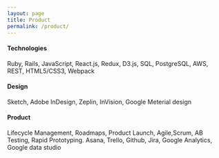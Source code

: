 ```yaml
---
layout: page
title: Product
permalink: /product/
---
```


#### Technologies
Ruby, Rails, JavaScript, React.js, Redux, D3.js, SQL, PostgreSQL, AWS, REST, HTML5/CSS3, Webpack

<div class="divider"></div>

#### Design
Sketch, Adobe InDesign, Zeplin, InVision, Google Meterial design

<div class="divider"></div>

#### Product
Lifecycle Management, Roadmaps, Product Launch, Agile,Scrum, AB Testing, Rapid Prototyping.
Asana, Trello, Github, Jira, Google Analytics, Google data studio


<div class="divider"></div>
